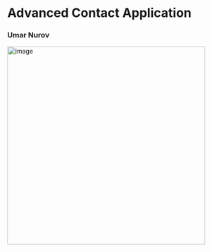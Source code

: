 # Advanced Contact Application
<h3>Umar Nurov</h3>
<img width="449" alt="image" src="https://user-images.githubusercontent.com/99417899/207992310-ab0d387e-876d-4182-9a1e-eebd3f126362.png">
